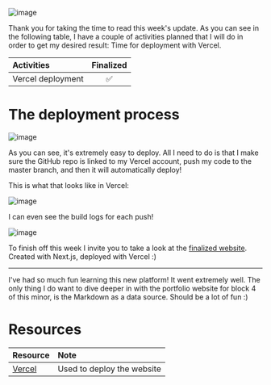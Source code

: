 ![image](https://raw.githubusercontent.com/Meet-Miles/astroplant/master/docs/images/week-15.png)

Thank you for taking the time to read this week's update. As you can see in the following table, I have a couple of activities planned that I will do in order to get my desired result: Time for deployment with Vercel.

| Activities        | Finalized |
| :---------------- | :-------: |
| Vercel deployment |    ✅     |

# The deployment process

![image](https://raw.githubusercontent.com/Meet-Miles/astroplant/master/docs/images/deployment-process.jpg)

As you can see, it's extremely easy to deploy. All I need to do is that I make sure the GitHub repo is linked to my Vercel account, push my code to the master branch, and then it will automatically deploy!

This is what that looks like in Vercel:

![image](https://raw.githubusercontent.com/Meet-Miles/astroplant/master/docs/images/vercel1.jpg)

I can even see the build logs for each push!

![image](https://raw.githubusercontent.com/Meet-Miles/astroplant/master/docs/images/vercelbuild.jpg)

To finish off this week I invite you to take a look at the [finalized website](https://astroplant.now.sh/). Created with Next.js, deployed with Vercel :)

---

I've had so much fun learning this new platform! It went extremely well. The only thing I do want to dive deeper in with the portfolio website for block 4 of this minor, is the Markdown as a data source. Should be a lot of fun :)

# Resources

| Resource                     | Note                       |
| :--------------------------- | :------------------------- |
| [Vercel](https://vercel.com) | Used to deploy the website |
